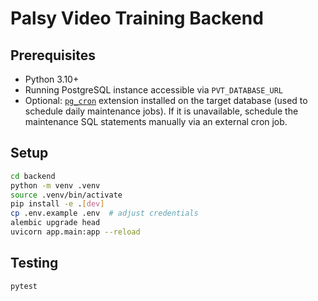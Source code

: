 # Palsy Video Training Backend

## Prerequisites
- Python 3.10+
- Running PostgreSQL instance accessible via `PVT_DATABASE_URL`
- Optional: [`pg_cron`](https://github.com/citusdata/pg_cron) extension installed on the target database (used to schedule daily maintenance jobs). If it is unavailable, schedule the maintenance SQL statements manually via an external cron job.

## Setup
```bash
cd backend
python -m venv .venv
source .venv/bin/activate
pip install -e .[dev]
cp .env.example .env  # adjust credentials
alembic upgrade head
uvicorn app.main:app --reload
```

## Testing
```bash
pytest
```
